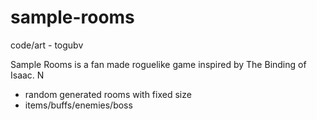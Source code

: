 # sample-rooms
code/art - togubv

Sample Rooms is a fan made roguelike game inspired by The Binding of Isaac. N

- random generated rooms with fixed size
- items/buffs/enemies/boss


